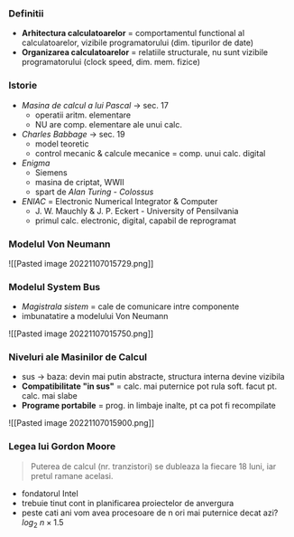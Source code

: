 ### Definitii
- **Arhitectura calculatoarelor** = comportamentul functional al calculatoarelor, vizibile programatorului
  (dim. tipurilor de date)
- **Organizarea calculatoarelor** = relatiile structurale, nu sunt vizibile programatorului
  (clock speed, dim. mem. fizice)

### Istorie
- *Masina de calcul a lui Pascal*   ->  sec. 17
	- operatii aritm. elementare
	- NU are comp. elementare ale unui calc.
- *Charles Babbage*  ->  sec. 19
	- model teoretic
	- control mecanic & calcule mecanice = comp. unui calc. digital
- *Enigma*
	- Siemens
	- masina de criptat, WWII
	- spart de *Alan Turing - Colossus*
- *ENIAC* = Electronic Numerical Integrator & Computer
	- J. W. Mauchly & J. P. Eckert - University of Pensilvania
	- primul calc. electronic, digital, capabil de reprogramat

### Modelul Von Neumann
![[Pasted image 20221107015729.png]]

### Modelul System Bus
- *Magistrala sistem* = cale de comunicare intre componente
- imbunatatire a modelului Von Neumann

![[Pasted image 20221107015750.png]]

### Niveluri ale Masinilor de Calcul
- sus -> baza: devin mai putin abstracte, structura interna devine vizibila
- **Compatibilitate "in sus"** = calc. mai puternice pot rula soft. facut pt. calc. mai slabe
- **Programe portabile** = prog. in limbaje inalte, pt ca pot fi recompilate

![[Pasted image 20221107015900.png]]

### Legea lui Gordon Moore
> Puterea de calcul (nr. tranzistori) se dubleaza la fiecare 18 luni, iar pretul ramane acelasi.

- fondatorul Intel
- trebuie tinut cont in planificarea proiectelor de anvergura
- peste cati ani vom avea procesoare de n ori mai puternice decat azi? $log_2 \ n \times 1.5$